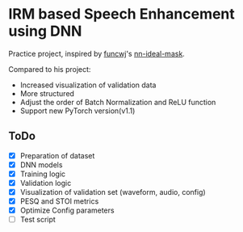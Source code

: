# IRM based Speech Enhancement using DNN

Practice project, inspired by [funcwj](https://github.com/funcwj)'s [nn-ideal-mask](https://github.com/funcwj/nn-ideal-mask). 

Compared to his project:
- Increased visualization of validation data
- More structured
- Adjust the order of Batch Normalization and ReLU function
- Support new PyTorch version(v1.1)

## ToDo

- [x] Preparation of dataset
- [x] DNN models
- [x] Training logic
- [x] Validation logic
- [x] Visualization of validation set (waveform, audio, config)
- [x] PESQ and STOI metrics
- [x] Optimize Config parameters
- [ ] Test script